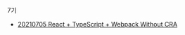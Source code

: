 
7기
- [20210705 React + TypeScript + Webpack Without CRA](https://velog.io/@eamon3481/React-TypeScript-Webpack-Without-CRA)

